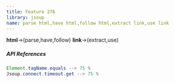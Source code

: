 ```yaml
---
title: Feature 276
library: jsoup
name: parse html,have html,follow html,extract link,use link
---
```


**html**->(parse,have,follow) **link**->(extract,use) 

##### API References

```java
Element.tagName.equals --> 75 %
Jsoup.connect.timeout.get --> 75 %
```
